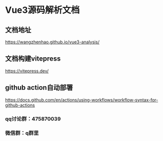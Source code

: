 # Vue3源码解析文档

## 文档地址
https://wangzhenhao.github.io/vue3-analysis/

## 文档构建vitepress
https://vitepress.dev/

## github action自动部署
https://docs.github.com/en/actions/using-workflows/workflow-syntax-for-github-actions

### qq讨论群：475870039
### 微信群：q群里

